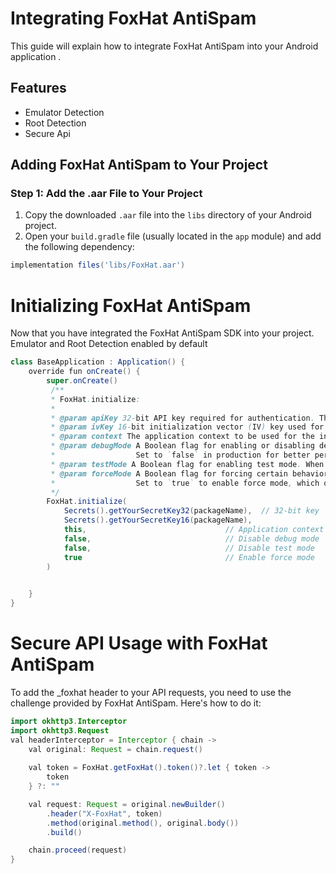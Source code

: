# Integrating FoxHat AntiSpam

This guide will explain how to integrate FoxHat AntiSpam into your Android application .

## Features

- Emulator Detection
- Root Detection
- Secure Api

## Adding FoxHat AntiSpam to Your Project

### Step 1: Add the .aar File to Your Project

1. Copy the downloaded `.aar` file into the `libs` directory of your Android project.
2. Open your `build.gradle` file (usually located in the `app` module) and add the following dependency:

```gradle
implementation files('libs/FoxHat.aar')
```

# Initializing FoxHat AntiSpam

Now that you have integrated the FoxHat AntiSpam SDK into your project.
Emulator and Root Detection enabled by default

```java
class BaseApplication : Application() {
    override fun onCreate() {
        super.onCreate()
         /**
         * FoxHat.initialize:
         *
         * @param apiKey 32-bit API key required for authentication. The API key is a unique identifier for your app.
         * @param ivKey 16-bit initialization vector (IV) key used for encryption processes.
         * @param context The application context to be used for the initialization process.
         * @param debugMode A Boolean flag for enabling or disabling debug logs. 
         *                  Set to `false` in production for better performance and cleaner logs.
         * @param testMode A Boolean flag for enabling test mode. When set to `true`, the SDK will operate in a test environment.
         * @param forceMode A Boolean flag for forcing certain behaviors. 
         *                  Set to `true` to enable force mode, which overrides specific configurations.
         */
        FoxHat.initialize(
            Secrets().getYourSecretKey32(packageName),  // 32-bit key
            Secrets().getYourSecretKey16(packageName),                 // 16-bit IV key
            this,                               // Application context
            false,                              // Disable debug mode
            false,                              // Disable test mode
            true                                // Enable force mode
        )
 

    }
}
```

# Secure API Usage with FoxHat AntiSpam

To add the _foxhat header to your API requests, you need to use the challenge provided by FoxHat AntiSpam. Here's how to do it:

```java
import okhttp3.Interceptor
import okhttp3.Request
val headerInterceptor = Interceptor { chain ->
    val original: Request = chain.request()
    
    val token = FoxHat.getFoxHat().token()?.let { token -> 
        token
    } ?: ""

    val request: Request = original.newBuilder()
        .header("X-FoxHat", token)
        .method(original.method(), original.body())
        .build()

    chain.proceed(request)
}
```
